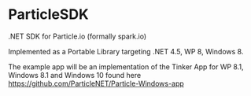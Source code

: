 # ParticleSDK
.NET SDK for Particle.io (formally spark.io)

Implemented as a Portable Library targeting .NET 4.5, WP 8, Windows 8.

The example app will be an implementation of the Tinker App for WP 8.1, Windows 8.1 and Windows 10 found here https://github.com/ParticleNET/Particle-Windows-app